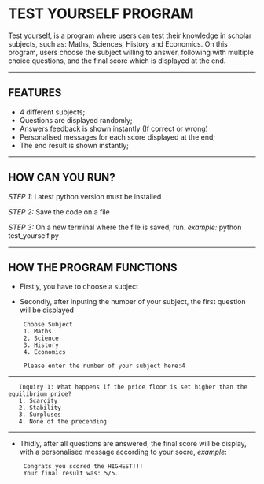 # TEST YOURSELF PROGRAM

Test yourself, is a program where users can test their knowledge in scholar subjects, such as: Maths, Sciences, History and Economics. 
On this program, users choose the subject willing to answer, following with multiple choice questions, and the final score which is displayed at the end. 

___________________________________________________________________________________

## FEATURES 

- 4 different subjects;
- Questions are displayed randomly;
- Answers feedback is shown instantly (If correct or wrong)
- Personalised messages for each score displayed at the end;
- The end result is shown instantly;

___________________________________________________________________________________

## HOW CAN YOU RUN?

*STEP 1:* Latest python version must be installed 

*STEP 2:* Save the code on a file 

*STEP 3:* On a new terminal where the file is saved, run. *example:* python test_yourself.py

___________________________________________________________________________________

## HOW THE PROGRAM FUNCTIONS 

- Firstly, you have to choose a subject
- Secondly, after inputing the number of your subject, the first question will be displayed

       Choose Subject
       1. Maths
       2. Science
       3. History
       4. Economics

       Please enter the number of your subject here:4
___________________________________________________________________________________

       Inquiry 1: What happens if the price floor is set higher than the equilibrium price?
       1. Scarcity
       2. Stability
       3. Surpluses
       4. None of the precending
___________________________________________________________________________________

- Thidly, after all questions are answered, the final score will be display, with a personalised message according to your socre, *example*:

       Congrats you scored the HIGHEST!!!
       Your final result was: 5/5.


 
